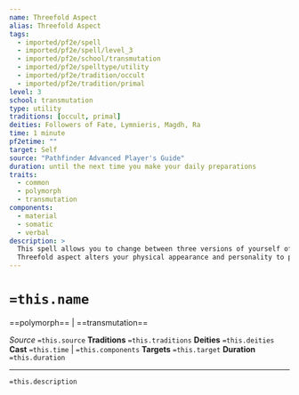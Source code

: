 ```yaml
---
name: Threefold Aspect
alias: Threefold Aspect
tags:
  - imported/pf2e/spell
  - imported/pf2e/spell/level_3
  - imported/pf2e/school/transmutation
  - imported/pf2e/spelltype/utility
  - imported/pf2e/tradition/occult
  - imported/pf2e/tradition/primal
level: 3
school: transmutation
type: utility
traditions: [occult, primal]
deities: Followers of Fate, Lymnieris, Magdh, Ra
time: 1 minute
pf2etime: ""
target: Self
source: "Pathfinder Advanced Player's Guide"
duration: until the next time you make your daily preparations
traits:
  - common
  - polymorph
  - transmutation
components:
  - material
  - somatic
  - verbal
description: >
  This spell allows you to change between three versions of yourself of different ages: a maiden (young adult), a mother (adult), or a matriarch (elderly). Choose one when you Cast the Spell. While the spell lasts, you can change the age to any of the three or to your natural age with a single action, which has the concentrate trait. Your form always looks like you regardless of the age, and creatures who know you still recognize you and can tell your age is different.
  Threefold aspect alters your physical appearance and personality to present an authentic version of yourself at various ages. This grants you a +4 status bonus to Deception checks to pass as the chosen age, and you can add your level as a proficiency bonus to these checks even if you're untrained. Furthermore, unless a creature specifically uses a Seek action or otherwise carefully examines you, it doesn't get a chance to notice that you aren't at your true age. You can Dismiss this spell.
---
```

# `=this.name`
==polymorph== | ==transmutation==

*Source* `=this.source`
**Traditions** `=this.traditions`
**Deities** `=this.deities`
**Cast** `=this.time` | `=this.components`
**Targets** `=this.target`
**Duration** `=this.duration`

***
`=this.description`